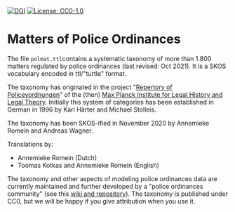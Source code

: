 [![DOI](https://zenodo.org/badge/DOI/10.5281/zenodo.14230901.svg)](https://doi.org/10.5281/zenodo.14230901) [![License: CC0-1.0](https://img.shields.io/badge/License-CC0_1.0-lightgrey.svg)](http://creativecommons.org/publicdomain/zero/1.0/)

# Matters of Police Ordinances

The file `polmat.ttl`contains a systematic taxonomy of more than 1.800 matters regulated by police ordinances (last revised: Oct 2021). It is a SKOS vocabulary encoded in ttl/"turtle" format.

The taxonomy has originated in the project "[Repertory of Policeyordnungen](https://www.lhlt.mpg.de/research-project/repertory-of-policeyordnungen)" of the (then) [Max Planck Institute for Legal History and Legal Theory](https://www.lhlt.mpg.de/en). Initially this system of categories has been established in German in 1996 by Karl Härter and Michael Stolleis.

The taxonomy has been SKOS-ified in November 2020 by Annemieke Romein and Andreas Wagner.

Translations by:
- Annemieke Romein (Dutch)
- Toomas Kotkas and Annemieke Romein (English)

The taxonomy and other aspects of modeling police ordinances data are currently maintained and further developed by a "police ordinances community" (see this [wiki and repository](https://github.com/rhonda-org/PoliceOrdinances/wiki)).
The taxonomy is published under CC0, but we will be happy if you give attribution when you use it.
